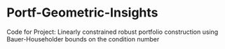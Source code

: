# Portf-Geometric-Insights
Code for Project: Linearly constrained robust portfolio construction using Bauer-Householder bounds on the condition number

